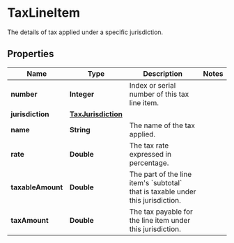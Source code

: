 

# TaxLineItem

The details of tax applied under a specific jurisdiction.

## Properties

| Name | Type | Description | Notes |
|------------ | ------------- | ------------- | -------------|
|**number** | **Integer** | Index or serial number of this tax line item. |  |
|**jurisdiction** | [**TaxJurisdiction**](TaxJurisdiction.md) |  |  |
|**name** | **String** | The name of the tax applied. |  |
|**rate** | **Double** | The tax rate expressed in percentage. |  |
|**taxableAmount** | **Double** | The part of the line item&#39;s &#x60;subtotal&#x60; that is taxable under this jurisdiction. |  |
|**taxAmount** | **Double** | The tax payable for the line item under this jurisdiction. |  |



